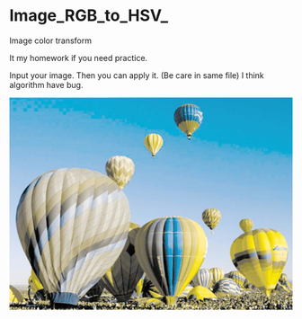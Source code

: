 # Image_RGB_to_HSV_
Image color transform

It my homework if you need practice.

Input your image.
Then you can apply it. (Be care in same file)
I think algorithm have bug. 

![image](https://github.com/sfsf100/Image_RGB_to_HSV_/blob/0a85e139589b64afe1a468d642436d59994d8135/abnormal.jpg)
